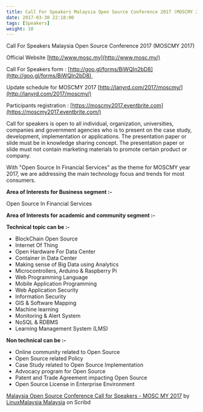 ```yaml
---
title: Call For Speakers Malaysia Open Source Conference 2017 (MOSCMY 2017)
date: 2017-03-30 22:18:00
tags: [Speakers]
weight: 10
---
```


Call For Speakers Malaysia Open Source Conference 2017 (MOSCMY 2017)

Official Website [http://www.mosc.my](http://www.mosc.my/)

Call For Speakers form : [http://goo.gl/forms/BiWQIn2bD8](http://goo.gl/forms/BiWQIn2bD8) 

Update schedule for MOSCMY 2017 [http://lanyrd.com/2017/moscmy/](http://lanyrd.com/2017/moscmy/)

Participants registration : [https://moscmy2017.eventbrite.com](https://moscmy2017.eventbrite.com/)

Call for speakers is open to all individual, organization, universities, companies and government agencies who is to present on the case study, development, implementation or applications. The presentation paper or slide must be in knowledge sharing concept. The presentation paper or slide must not contain marketing materials to promote certain product or company.  

With "Open Source In Financial Services" as the theme for MOSCMY year 2017, we are addressing the main technology focus and trends for most consumers.  

**Area of Interests for Business segment :-**  

Open Source In Financial Services  

**Area of Interests for academic and community segment :-**  

**Technical topic can be :-**  

+ BlockChain Open Source  
+ Internet Of Thing  
+ Open Hardware For Data Center  
+ Container in Data Center  
+ Making sense of Big Data using Analytics  
+ Microcontrollers, Arduino & Raspberry Pi  
+ Web Programming Language  
+ Mobile Application Programming  
+ Web Application Security  
+ Information Security  
+ GIS & Software Mapping  
+ Machine learning  
+ Monitoring & Alert System  
+ NoSQL & RDBMS  
+ Learning Management System (LMS)  

**Non technical can be :-**  

+ Online community related to Open Source  
+ Open Source related Policy  
+ Case Study related to Open Source Implementation  
+ Advocacy program for Open Source  
+ Patent and Trade Agreement impacting Open Source  
+ Open Source License in Enterprise Environment  

[Malaysia Open Source Conference Call for Speakers - MOSC MY 2017](https://www.scribd.com/document/339092098/Malaysia-Open-Source-Conference-Call-for-Speakers-MOSC-MY-2017#from_embed "View Malaysia Open Source Conference Call for Speakers - MOSC MY 2017 on Scribd") by [LinuxMalaysia Malaysia](https://www.scribd.com/user/4820657/LinuxMalaysia-Malaysia#from_embed "View LinuxMalaysia Malaysia's profile on Scribd") on Scribd
